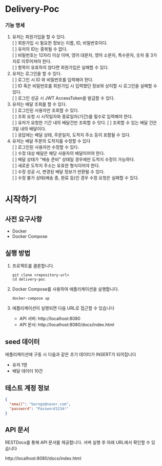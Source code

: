 # Delivery-Poc

### 기능 명세   

1. 유저는 회원가입을 할 수 있다.   
    [ ] 회원가입 시 필요한 정보는 이름, ID, 비밀번호이다.   
    [ ] 유저의 ID는 중복될 수 없다.   
    [ ] 비밀번호는 12자리 이상 이며, 영어 대문자, 영어 소문자, 특수문자, 숫자 중 3가지로 이루어져야 한다.   
    [ ] 항목이 유효하지 않다면 회원가입은 실패할 수 있다.
2. 유저는 로그인을 할 수 있다.   
    [ ] 로그인 시 ID 와 비밀번호를 입력해야 한다.   
    [ ] ID 혹은 비밀번호를 회원가입 시 입력했던 정보와 상이할 시 로그인을 실패할 수 있다.   
    [ ] 로그인 성공 시 JWT AccessToken을 발급할 수 있다.   
3. 유저는 배달 조회를 할 수 있다.   
    [ ] 로그인된 사용자만 조회할 수 있다.   
    [ ] 조회 요청 시 시작일자와 종료일자(기간)를 필수로 입력해야 한다.   
    [ ] 유저가 요청한 기간 내의 배달건만 조회할 수 잇다.
    [ ] 조회할 수 있는 배달 건은 3일 내의 배달이다.   
    [ ] 응답에는 배달 상태, 주문일자, 도착지 주소 등이 포함될 수 있다.   
4. 유저는 배달 주문의 도착지를 수정할 수 있다     
    [ ] 로그인된 사용자만 수정할 수 있다.   
    [ ] 수정 대상 배달은 해당 사용자의 배달이어야 한다.   
    [ ] 배달 상태가 "배송 준비" 상태일 경우에만 도착지 수정이 가능하다.   
    [ ] 새로운 도착지 주소는 유효한 형식이어야 한다.   
    [ ] 수정 성공 시, 변경된 배달 정보가 반환될 수 있다.   
    [ ] 수정 불가 상태(배송 중, 완료 등)인 경우 수정 요청은 실패할 수 있다.   


# 시작하기

## 사전 요구사항

- Docker
- Docker Compose

## 실행 방법

1. 프로젝트를 클론합니다.

   ```
   git clone <repository-url>
   cd delivery-poc
   ```

2. Docker Compose를 사용하여 애플리케이션을 실행합니다.

   ```
   docker-compose up
   ```

3. 애플리케이션이 실행되면 다음 URL로 접근할 수 있습니다

    - API 서버: http://localhost:8080
    - API 문서: http://localhost:8080/docs/index.html

## seed 데이터

애플리케이션에 구동 시 다음과 같은 초기 데이터가 INSERT가 되어집니다

- 유저 1명
- 배달 데이터 10건

## 테스트 계정 정보

```json
{
  "email": "barogo@naver.com",
  "password": "Password1234!"
}
```

## API 문서

RESTDocs를 통해 API 문서를 제공합니다. 서버 실행 후 아래 URL에서 확인할 수 있습니다

http://localhost:8080/docs/index.html
